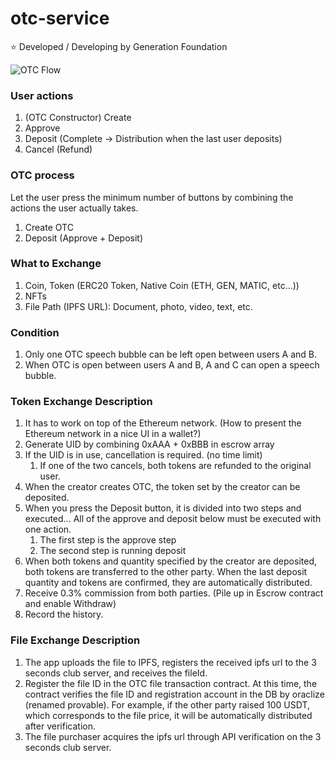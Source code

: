 # otc-service
⭐ Developed / Developing by Generation Foundation

![OTC Flow](https://user-images.githubusercontent.com/34641838/208807403-748f5c76-0426-4b36-a9c6-7c3ca5cb6f1c.png)

### **User actions**

1. (OTC Constructor) Create
2. Approve
3. Deposit (Complete → Distribution when the last user deposits)
4. Cancel (Refund)

### OTC process

Let the user press the minimum number of buttons by combining the actions the user actually takes.

1. Create OTC
2. Deposit (Approve + Deposit)

### **What to Exchange**

1. Coin, Token (ERC20 Token, Native Coin (ETH, GEN, MATIC, etc...))
2. NFTs
3. File Path (IPFS URL): Document, photo, video, text, etc.

### Condition

1. Only one OTC speech bubble can be left open between users A and B.
2. When OTC is open between users A and B, A and C can open a speech bubble.

### Token Exchange Description

1. It has to work on top of the Ethereum network. (How to present the Ethereum network in a nice UI in a wallet?)
2. Generate UID by combining 0xAAA + 0xBBB in escrow array
3. If the UID is in use, cancellation is required. (no time limit)
     1. If one of the two cancels, both tokens are refunded to the original user.
4. When the creator creates OTC, the token set by the creator can be deposited.
5. When you press the Deposit button, it is divided into two steps and executed... All of the approve and deposit below must be executed with one action.
     1. The first step is the approve step
     2. The second step is running deposit
6. When both tokens and quantity specified by the creator are deposited, both tokens are transferred to the other party. When the last deposit quantity and tokens are confirmed, they are automatically distributed.
7. Receive 0.3% commission from both parties. (Pile up in Escrow contract and enable Withdraw)
8. Record the history.

### File Exchange Description

1. The app uploads the file to IPFS, registers the received ipfs url to the 3 seconds club server, and receives the fileId.
2. Register the file ID in the OTC file transaction contract. At this time, the contract verifies the file ID and registration account in the DB by oraclize (renamed provable). For example, if the other party raised 100 USDT, which corresponds to the file price, it will be automatically distributed after verification.
3. The file purchaser acquires the ipfs url through API verification on the 3 seconds club server.
